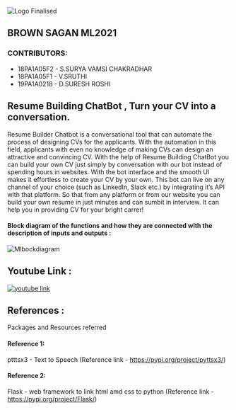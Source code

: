 ![Logo Finalised](https://user-images.githubusercontent.com/61200479/96333038-391f9d00-1085-11eb-9ed3-f53bc9849a4f.png)
## BROWN SAGAN ML2021

### CONTRIBUTORS:
- 18PA1A05F2 - S.SURYA VAMSI CHAKRADHAR 
- 18PA1A05F1 - V.SRUTHI
- 19PA1A0218 - D.SURESH ROSHI



## Resume Building ChatBot , Turn your CV into a conversation.

Resume Builder Chatbot is a conversational tool that can automate the process of designing CVs for the applicants.
With the automation in this field, applicants with even no knowledge of making CVs can design an attractive and convincing CV.
With the help of Resume Building ChatBot you can build your own CV just simply by conversation with our bot instead of 
spending hours in websites. With the bot interface and the smooth UI makes it effortless to create your CV by your own.
This bot can live on any channel of your choice (such as LinkedIn, Slack etc.) by integrating it’s API with that platform.
So that from any platform or from our website you can build your own resume in just minutes and can sumbit in interview.
It can help you in providing CV for your bright carrer!


#### Block diagram of the functions and how they are connected with the description of inputs and outputs :


![Mlbockdiagram](https://user-images.githubusercontent.com/61200479/96399526-2a072f00-11ec-11eb-9578-e0f071187727.JPG)

## Youtube Link :

[![youtube link](https://img.youtube.com/vi/uo7uH4Q_5yk/0.jpg)](https://www.youtube.com/watch?v=uo7uH4Q_5yk)
 
## References : 

Packages and Resources referred
#### Reference 1:
ptttsx3 - Text to Speech
(Reference link - https://pypi.org/project/pyttsx3/)
#### Reference 2:
Flask - web framework to link html amd css to python
(Reference link - https://pypi.org/project/Flask/)
  



